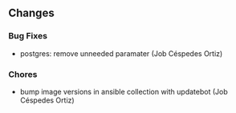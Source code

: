 ## Changes

### Bug Fixes

* postgres: remove unneeded paramater (Job Céspedes Ortiz)

### Chores

* bump image versions in ansible collection with updatebot (Job Céspedes Ortiz)

